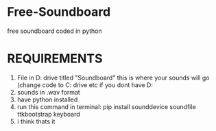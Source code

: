 # Free-Soundboard
free soundboard coded in python

# REQUIREMENTS  
1. File in D: drive titled "Soundboard" this is where your sounds will go (change code to C: drive etc if you dont have D:
2. sounds in .wav format
3. have python installed
4. run this command in terminal: pip install sounddevice soundfile ttkbootstrap keyboard
5. i think thats it

